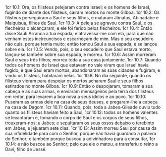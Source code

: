1cr 10.1: Ora, os filisteus pelejaram contra Israel; e os homens de Israel, fugindo de diante dos filisteus, caíram mortos no monte Gilboa.
1cr 10.2: Os filisteus perseguiram a Saul e seus filhos, e mataram Jônatas, Abinadabe e Malquisua, filhos de Saul.
1cr 10.3: A peleja se agravou contra Saul, e os flecheiros o alcançaram, e ele foi ferido pelos flecheiros.
1cr 10.4: Então disse Saul: Arranca a tua espada, e atravessa-me com ela, para que não venham estes incircuncisos e escarneçam de mim. Mas o seu escudeiro não quis, porque temia muito; então tomou Saul a sua espada, e se lançou sobre ela.
1cr 10.5: Vendo, pois, o seu escudeiro que Saul estava morto, lançou-se também sobre sua espada, e morreu.
1cr 10.6: Assim morreram Saul e seus três filhos; morreu toda a sua casa juntamente.
1cr 10.7: Quando todos os homens de Israel que estavam no vale viram que Israel havia fugido, e que Saul eram mortos, abandonaram as suas cidades e fugiram, e vindo os filisteus, habitaram nelas.
1cr 10.8: No dia seguinte, quando os filisteus vieram para despojar os mortos acharam Saul e seus filhos estirados no monte Gilboa.
1cr 10.9: Então o despojaram, tomaram a sua cabeça e as suas armas, e enviaram mensageiros pela terra dos filisteus em redor, para levarem a boa nova a seus ídolos e ao povo.
1cr 10.10: Puseram as armas dele na casa de seus deuses, e pregaram-lhe a cabeça na casa de Dagom.
1cr 10.11: Quando, pois, toda a Jabes-Gileade ouviu tudo quanto os filisteus haviam feito a Saul,
1cr 10.12: todos os homens valentes se levantaram e, tomando o corpo de Saul e os corpos de seus filhos, trouxeram-nos: a Jabes; e sepultaram os seus ossos debaixo o terebinto em Jabes, e jejuaram sete dias.
1cr 10.13: Assim morreu Saul por causa da sua infidelidade para com o Senhor, porque não havia guardado a palavra do Senhor; e também porque buscou a adivinhadora para a consultar,
1cr 10.14: e não buscou ao Senhor; pelo que ele o matou, e transferiu o reino a Davi, filho de Jessé.
